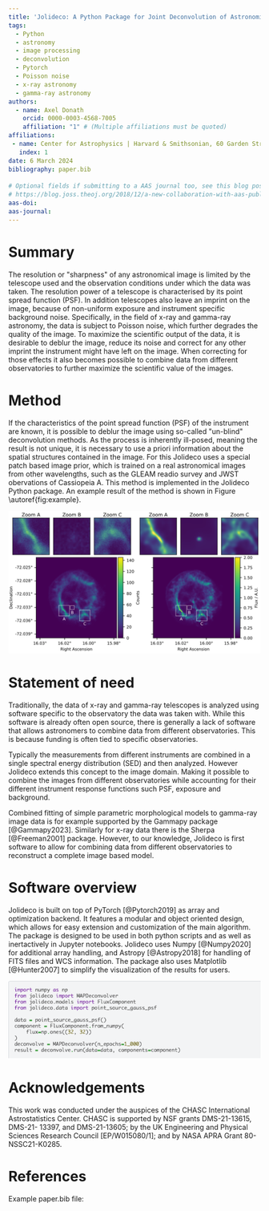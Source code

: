 ```yaml
---
title: 'Jolideco: A Python Package for Joint Deconvolution of Astronomical Images in the Presence of Poisson Noise'
tags:
  - Python
  - astronomy
  - image processing
  - deconvolution
  - Pytorch
  - Poisson noise
  - x-ray astronomy
  - gamma-ray astronomy
authors:
  - name: Axel Donath
    orcid: 0000-0003-4568-7005
    affiliation: "1" # (Multiple affiliations must be quoted)
affiliations:
 - name: Center for Astrophysics | Harvard & Smithsonian, 60 Garden Street, Cambridge, MA 02138, USA
   index: 1
date: 6 March 2024
bibliography: paper.bib

# Optional fields if submitting to a AAS journal too, see this blog post:
# https://blog.joss.theoj.org/2018/12/a-new-collaboration-with-aas-publishing
aas-doi: 
aas-journal:
---
```


# Summary
The resolution or "sharpness" of any astronomical image is limited by the
telescope used and the observation conditions under which the data was taken.
The resolution power of a telescope is characterised by its point spread
function (PSF). In addition telescopes also leave an imprint on the image,
because of non-uniform exposure and instrument specific background noise.
Specifically, in the field of x-ray and gamma-ray astronomy, the data is subject
to Poisson noise, which further degrades the quality of the image. To maximize
the scientific output of the data, it is desirable to deblur the image, reduce
its noise and correct for any other imprint the instrument might have left on
the image. When correcting for those effects it also becomes possible to combine
data from different observatories to further maximize the scientific value of
the images.

# Method
If the characteristics of the point spread function (PSF) of the instrument are
known, it is possible to deblur the image using so-called "un-blind"
deconvolution methods. As the process is inherently ill-posed, meaning the
result is not unique, it is necessary to use a priori information about the
spatial structures contained in the image. For this Jolideco uses a special
patch based image prior, which is trained on a real astronomical
images from other wavelengths, such as the GLEAM readio survey and JWST
obervations of Cassiopeia A. This method is implemented in the Jolideco Python
package. An example result of the method is shown in Figure \autoref{fig:example}.

![Jolideco applied to the source E0102\label{fig:result}](jolideco-result.png)

# Statement of need
Traditionally, the data of x-ray and gamma-ray telescopes is analyzed using
software specific to the observatory the data was taken with. While this
software is already often open source, there is generally a lack of software
that allows astronomers to combine data from different observatories. This is
because funding is often tied to specific observatories. 

Typically the measurements from different instruments are combined in
a single spectral energy distribution (SED) and then analyzed. However
Jolideco extends this concept to the image domain. Making it possible to combine
the images from different observatories while accounting for their different
instrument response functions such PSF, exposure and background.

Combined fitting of simple parametric morphological models to gamma-ray
image data is for example supported by the Gammapy package [@Gammapy2023].
Similarly for x-ray data there is the Sherpa [@Freeman2001] package. However, to
our knowledge, Jolideco is first software to allow for combining data from
different observatories to reconstruct a complete image based model.

# Software overview
Jolideco is built on top of PyTorch [@Pytorch2019] as array and optimization
backend. It features a modular and object oriented design, which allows for easy
extension and customization of the main algorithm. The package is designed to be
used in both python scripts and as well as inertactively in Jupyter notebooks.
Jolideco uses Numpy [@Numpy2020] for additional array handling, and Astropy
[@Astropy2018] for handling of FITS files and WCS information. The package also
uses Matplotlib [@Hunter2007] to simplify the visualization of the results for users.

![Jolideco example code\label{fig:example}](jolideco-example.png)

# Acknowledgements

This work was conducted under the auspices of the
CHASC International Astrostatistics Center. CHASC
is supported by NSF grants DMS-21-13615, DMS-21-
13397, and DMS-21-13605; by the UK Engineering and
Physical Sciences Research Council [EP/W015080/1];
and by NASA APRA Grant 80-NSSC21-K0285.

# References
Example paper.bib file: